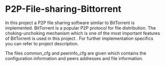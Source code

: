 # P2P-File-sharing-Bittorrent
In this project a P2P file sharing software similar to BitTorrent is implemented.
BitTorrent is a popular P2P protocol for file distribution. The choking-unchoking mechanism which is one of the most
important features of BitTorrent is used in this project . For further implementation specifics you can refer to project description.

The files common_cfg and peerinfo_cfg are given which contains the configuration information and peers addresses and file information.

